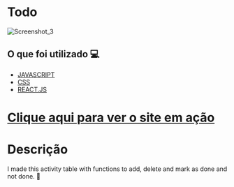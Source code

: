 <h1> Todo </h1>

![Screenshot_3](https://user-images.githubusercontent.com/96798145/183474953-b7f535a9-3dd1-4156-a6f3-1370c3777d1c.png)

<h2> O que foi utilizado 💻 </h2>

- [JAVASCRIPT]()
- [CSS]()
- [REACT.JS]()

<h1> <a href="https://todo-list-itens.netlify.app/"> Clique aqui para ver o site em ação </a></h1>

<h1> Descrição </h1>
<p> I made this activity table with functions to add, delete and mark as done and not done. 🚀 </p>
